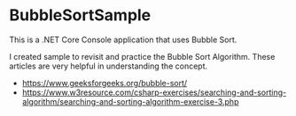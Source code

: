 # BubbleSortSample
This is a .NET Core Console application that uses Bubble Sort.

I created sample to revisit and practice the Bubble Sort Algorithm.  These articles are very helpful in understanding the concept.

- https://www.geeksforgeeks.org/bubble-sort/
- https://www.w3resource.com/csharp-exercises/searching-and-sorting-algorithm/searching-and-sorting-algorithm-exercise-3.php
